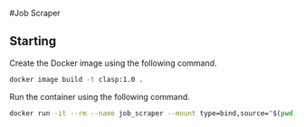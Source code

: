 #Job Scraper

## Starting
Create the Docker image using the following command.
```bash
docker image build -t clasp:1.0 .
```
Run the container using the following command.
```bash
docker run -it --rm --name job_scraper --mount type=bind,source="$(pwd)",target=/usr/src/app clasp:1.0
```
